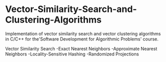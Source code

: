 # Vector-Similarity-Search-and-Clustering-Algorithms
Implementation of vector similarity search and vector clustering algorithms in C/C++ for the'Software Development for Algorithmic Problems' course.

Vector Similarity Search
-Exact Nearest Neighbors
-Approximate Nearest Neighbors
-Locality-Sensitive Hashing
-Randomized Projections
